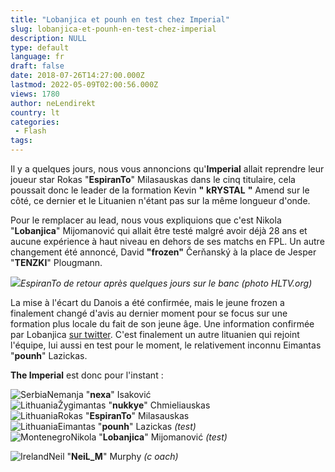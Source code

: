 ```yaml
---
title: "Lobanjica et pounh en test chez Imperial"
slug: lobanjica-et-pounh-en-test-chez-imperial
description: NULL
type: default
language: fr
draft: false
date: 2018-07-26T14:27:00.000Z
lastmod: 2022-05-09T02:00:56.000Z
views: 1780
author: neLendirekt
country: lt
categories:
 - Flash
tags:
---
```

Il y a quelques jours, nous vous annoncions qu'**Imperial** allait reprendre leur joueur star Rokas "**EspiranTo**" Milasauskas dans le cinq titulaire, cela poussait donc le leader de la formation Kevin **"** **kRYSTAL** **"** Amend sur le côté, ce dernier et le Lituanien n'étant pas sur la même longueur d'onde.

Pour le remplacer au lead, nous vous expliquions que c'est Nikola "**Lobanjica**" Mijomanović qui allait être testé malgré avoir déjà 28 ans et aucune expérience à haut niveau en dehors de ses matchs en FPL. Un autre changement été annoncé, David **"frozen"** Čerňanský à la place de Jesper "**TENZKI**" Plougmann.

![](https://flickshot-ue.s3.eu-west-2.amazonaws.com/flickshot/article/5b59d61c6450c/images/DfDZ3Mfmw0CWZgVpfM1p5ipq4ZICgKSnl6nurik0.jpeg)_EspiranTo de retour après quelques jours sur le banc (photo HLTV.org)_

La mise à l'écart du Danois a été confirmée, mais le jeune frozen a finalement changé d'avis au dernier moment pour se focus sur une formation plus locale du fait de son jeune âge. Une information confirmée par Lobanjica [sur twitter](https://twitter.com/LobanjicaCS/status/1022379858612158464). C'est finalement un autre lituanien qui rejoint l'équipe, lui aussi en test pour le moment, le relativement inconnu Eimantas "**pounh**" Lazickas.  
  
**The Imperial** est donc pour l'instant :

![Serbia](/images/countries/rs.svg)⁠Nemanja "**nexa**" Isaković  
![Lithuania](/images/countries/lt.svg)⁠Žygimantas "**nukkye**" Chmieliauskas  
![Lithuania](/images/countries/lt.svg)⁠Rokas "**EspiranTo**" Milasauskas  
![Lithuania](/images/countries/lt.svg)⁠Eimantas "**pounh**" Lazickas _(test)_  
![Montenegro](/images/countries/me.svg)⁠Nikola "**Lobanjica**" Mijomanović _(test)_  
  
![Ireland](/images/countries/ie.svg)⁠Neil "**NeiL\_M**" Murphy _(c_ _oach)_

